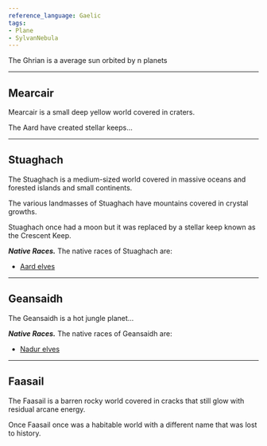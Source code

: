 ```yaml
---
reference_language: Gaelic
tags:
- Plane
- SylvanNebula
---
```



The Ghrian is a average sun orbited by n planets

___

## Mearcair
Mearcair is a small deep yellow world covered in craters.

The Aard have created stellar keeps...

___

## Stuaghach
The Stuaghach is a medium-sized world covered in massive oceans and forested islands and small continents.

The various landmasses of Stuaghach have mountains covered in crystal growths.

Stuaghach once had a moon but it was replaced by a stellar keep known as the Crescent Keep.

***Native Races.***
The native races of Stuaghach are:
- [Aard elves](Elf#^aard)

___

## Geansaidh
The Geansaidh is a hot jungle planet...

***Native Races.***
The native races of Geansaidh are:
- [Nadur elves](Elf#^nadur)

___

## Faasail
The Faasail is a barren rocky world covered in cracks that still glow with residual arcane energy.

Once Faasail once was a habitable world with a different name that was lost to history.
